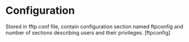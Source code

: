 # Configuration
Stored in fftp.conf file, contain configuration section named ftpconfig and number of sections describing users and their privileges.
[ftpconfig]


